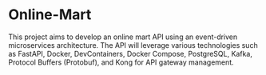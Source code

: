 # Online-Mart
This project aims to develop an online mart API using an event-driven microservices architecture. The API will leverage various technologies such as FastAPI, Docker, DevContainers, Docker Compose, PostgreSQL, Kafka, Protocol Buffers (Protobuf), and Kong for API gateway management. 
